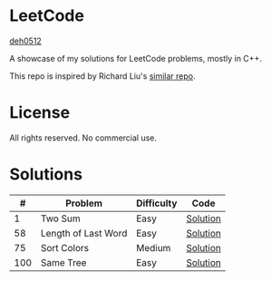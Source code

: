 # LeetCode

[deh0512](https://github.com/deh0512)

A showcase of my solutions for LeetCode problems, mostly in C++.

This repo is inspired by Richard Liu's [similar repo](https://github.com/lzl124631x/LeetCode).

# License

All rights reserved. No commercial use.

# Solutions

\# | Problem | Difficulty | Code
---|---|---|---
1 | Two Sum | Easy | [Solution](src/1_twosum)
58 | Length of Last Word | Easy | [Solution](src/58_lengthoflastword)
75 | Sort Colors | Medium | [Solution](75_sortcolors)
100 | Same Tree | Easy | [Solution](src/100_sametree)

